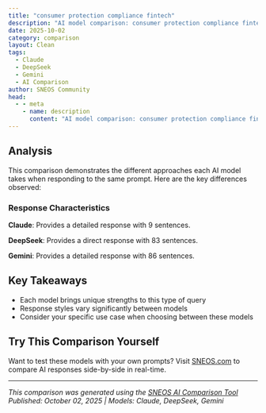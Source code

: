 ```yaml
---
title: "consumer protection compliance fintech"
description: "AI model comparison: consumer protection compliance fintech..."
date: 2025-10-02
category: comparison
layout: Clean
tags:
  - Claude
  - DeepSeek
  - Gemini
  - AI Comparison
author: SNEOS Community
head:
  - - meta
    - name: description
      content: "AI model comparison: consumer protection compliance fintech..."
---
```


<ChatComparison
  title="consumer protection compliance fintech"
  prompt="consumer protection compliance fintech"
  :responses='{"Claude": "# Consumer Protection Compliance in Fintech\n\n## Key Regulatory Frameworks\n\n### **Federal Regulations**\n- **Consumer Financial Protection Act (CFPA)**\n- **Fair Credit Reporting Act (FCRA)**\n- **Truth in Lending Act (TILA)**\n- **Equal Credit Opportunity Act (ECOA)**\n- **Electronic Fund Transfer Act (EFTA)**\n- **Fair Debt Collection Practices Act (FDCPA)**\n- **Gramm-Leach-Bliley Act (GLBA)**\n\n### **State-Level Compliance**\n- Money transmitter licenses\n- Lending licenses\n- Data protection laws\n- Usury laws\n\n## Core Compliance Areas\n\n### **1. Transparency \u0026 Disclosure**\n- **Clear fee structures**\n- **Terms and conditions** in plain language\n- **APR calculations** for lending products\n- **Privacy policies** and data usage disclosures\n- **Risk disclosures** for investment products\n\n### **2. Fair Lending Practices**\n- Anti-discrimination measures\n- Equal access to financial services\n- Responsible underwriting standards\n- Alternative credit scoring transparency\n\n### **3. Data Protection \u0026 Privacy**\n- **GDPR compliance** (for EU customers)\n- **CCPA compliance** (California)\n- Secure data handling and storage\n- Customer consent management\n- Data breach notification procedures\n\n### **4. Anti-Money Laundering (AML)**\n- Customer identification programs (CIP)\n- Suspicious activity reporting (SAR)\n- Know Your Customer (KYC) procedures\n- Transaction monitoring\n\n## Industry-Specific Considerations\n\n### **Digital Payments**\n- PCI DSS compliance\n- EFTA Regulation E compliance\n- Error resolution procedures\n- Unauthorized transaction protections\n\n### **Digital Lending**\n- Truth in Lending Act compliance\n- Fair Credit Reporting Act adherence\n- Debt collection compliance\n- State licensing requirements\n\n### **Investment Platforms**\n- SEC registration and compliance\n- Fiduciary responsibilities\n- Risk assessment and suitability\n- Market manipulation prevention\n\n### **Cryptocurrency/Blockchain**\n- FinCEN guidance compliance\n- State money transmitter laws\n- Securities law considerations\n- Tax reporting requirements\n\n## Compliance Implementation Strategy\n\n### **1. Regulatory Mapping**\n\u0060\u0060\u0060\n\u2022 Identify applicable regulations by:\n - Business model\n - Geographic presence\n - Customer segments\n - Product offerings\n\u0060\u0060\u0060\n\n### **2. Compliance Program Development**\n- Designate compliance officers\n- Create policies and procedures\n- Implement monitoring systems\n- Establish audit trails\n\n### **3. Technology Solutions**\n- RegTech integration\n- Automated compliance monitoring\n- Real-time transaction screening\n- Compliance dashboards and reporting\n\n### **4. Staff Training**\n- Regular compliance training programs\n- Updates on regulatory changes\n- Incident response procedures\n- Customer service compliance protocols\n\n## Emerging Compliance Challenges\n\n### **Open Banking**\n- API security standards\n- Third-party risk management\n- Data sharing agreements\n- Customer consent mechanisms\n\n### **AI and Machine Learning**\n- Algorithmic bias prevention\n- Explainable AI requirements\n- Model governance frameworks\n- Fair lending algorithm compliance\n\n### **Cross-Border Operations**\n- Multi-jurisdictional compliance\n- International data transfers\n- Currency regulations\n- Tax compliance across borders\n\n## Best Practices\n\n### **Proactive Compliance**\n- Stay ahead of regulatory changes\n- Engage with regulators early\n- Participate in industry working groups\n- Implement compliance-by-design principles\n\n### **Documentation \u0026 Audit**\n- Maintain comprehensive compliance records\n- Regular internal audits\n- Third-party compliance assessments\n- Incident documentation and remediation\n\n### **Customer-Centric Approach**\n- Clear communication channels\n- Efficient complaint resolution\n- Accessible customer support\n- Educational resources\n\n## Regulatory Technology (RegTech) Solutions\n\n### **Monitoring \u0026 Reporting**\n- Real-time transaction monitoring\n- Automated regulatory reporting\n- Compliance dashboard analytics\n- Risk scoring and alerts\n\n### **Identity \u0026 Verification**\n- Digital identity verification\n- Biometric authentication\n- Document verification systems\n- Ongoing customer monitoring\n\nWould you like me to elaborate on any specific aspect of fintech consumer protection compliance, such as a particular regulation, industry segment, or implementation strategy?", "DeepSeek": "Of course. This is a critical and complex area. Here is a comprehensive guide to consumer protection compliance for fintech companies.\n\n### Why Consumer Protection is Paramount for Fintech\n\nFintechs operate at the intersection of finance, technology, and regulation. This creates unique risks:\n* **Speed \u0026 Innovation:** Products are built and launched quickly, sometimes outpacing internal compliance.\n* **Data-Centric:** They handle vast amounts of sensitive personal and financial data.\n* **Consumer Trust:** As new entrants, building trust is essential for survival and growth. A single compliance failure can destroy reputation.\n* **Regulatory Scrutiny:** Agencies like the CFPB have explicitly stated that **\u0022digital-first does not mean compliance-last.\u0022** They are intensely focused on fintechs.\n\n---\n\n### Core Pillars of Fintech Consumer Protection Compliance\n\nA robust compliance program should be built around these key areas:\n\n#### 1. Transparency and Fair Lending\nThis is the bedrock of consumer trust and a primary focus of regulators.\n\n* **Truth in Lending Act (TILA):** Requires clear disclosure of loan costs, including the Annual Percentage Rate (APR), finance charges, and payment schedule **before** the consumer is bound.\n* **Equal Credit Opportunity Act (ECOA):** Prohibits discrimination in any aspect of a credit transaction based on race, color, religion, national origin, sex, marital status, age, income from public assistance, or exercise of consumer rights.\n * **Fintech Challenge:** Algorithmic bias. Your underwriting models must be regularly tested for \u0022disparate impact,\u0022 even if the discrimination is unintentional.\n* **Fair Credit Reporting Act (FCRA):** Governs how you use consumer reports (from credit bureaus) and how you handle information you report to them. Requires specific procedures for adverse action notices if you deny credit based on a report.\n\n#### 2. Privacy and Data Security\nFintechs are data companies, making this a top priority.\n\n* **Gramm-Leach-Bliley Act (GLBA):** The cornerstone of financial data privacy.\n * **Privacy Rule:** Requires you to provide customers with a clear, conspicuous privacy notice explaining your information-sharing practices. They must have the right to \u0022opt-out\u0022 of sharing their nonpublic personal information with certain third parties.\n * **Safeguards Rule:** Mandates a comprehensive written information security program to protect customer data.\n* **Data Minimization \u0026 Consent:** Only collect data necessary for your service. Be explicit about how it will be used and obtain clear consent.\n\n#### 3. Fair Dealing and Ethical Practices\nHow you treat customers throughout their journey is critical.\n\n* **Consumer Financial Protection Act (CFPA):** Prohibits \u0022Unfair, Deceptive, or Abusive Acts or Practices\u0022 (UDAAP). This is a broad and powerful tool for regulators.\n * **Deceptive:** A representation, omission, or practice that is likely to mislead a reasonable consumer.\n * **Unfair:** Causes or is likely to cause substantial injury that consumers cannot reasonably avoid and is not outweighed by countervailing benefits.\n * **Abusive:** Takes unreasonable advantage of a consumer\u2019s lack of understanding, inability to protect themselves, or reasonable reliance on you.\n* **Fair Debt Collection Practices Act (FDCPA):** If you collect debts (including your own), you must follow strict rules regarding communication, harassment, and misrepresentation.\n\n#### 4. Operational Clarity and Dispute Resolution\nManaging customer expectations and problems is key to compliance.\n\n* **Electronic Fund Transfer Act (EFTA):** Establishes the rights and liabilities for electronic transfers (e.g., debit cards, ATMs, ACH). Requires clear disclosure of terms and error resolution procedures.\n* **Clear Terms of Service:** Your user agreements must be easy to understand, not buried in legalese. Clearly state fees, liability, and user responsibilities.\n* **Robust Customer Support:** Have accessible channels for customers to get help, ask questions, and report problems. A slow or unresponsive support system can be deemed an \u0022unfair\u0022 practice.\n\n---\n\n### A Practical Compliance Framework for Fintechs\n\nBuilding a compliance program from scratch can be daunting. Follow this lifecycle approach:\n\n**1. Design \u0026 Build (Pre-Launch)**\n* **Compliance by Design:** Integrate compliance and legal into the product development lifecycle from day one. Don\u0027t try to \u0022bolt it on\u0022 later.\n* **Jurisdictional Analysis:** Determine which federal and state laws apply to your specific product and business model (e.g., money transmitter licenses, lending licenses).\n* **Partner Vetting:** If you rely on Banking-as-a-Service (BaaS) partners or other third parties, conduct thorough due diligence. **Their compliance is your compliance.** Regulators will hold you accountable for your partners\u0027 actions.\n\n**2. Implement \u0026 Monitor (Post-Launch)**\n* **Clear Disclosures:** Ensure all marketing materials, websites, and in-app flows provide accurate, non-misleading information. Test them with real users for clarity.\n* **Algorithmic Auditing:** Regularly test your AI/ML models for fairness, bias, and accuracy. Document the process.\n* **Compliance Monitoring:** Implement ongoing monitoring of transactions, customer complaints, and marketing materials for red flags.\n\n**3. Respond \u0026 Adapt (Ongoing)**\n* **Complaint Management:** Establish a formal system to track, investigate, and resolve consumer complaints. Analyze them for systemic issues.\n* **Incident Response Plan:** Have a clear plan for data breaches, service outages, or other operational failures, including timely customer notification.\n* **Staying Current:** Financial regulation is not static. Assign responsibility for tracking regulatory updates (from CFPB, FTC, OCC, etc.) and adapting your program accordingly.\n\n### Common Fintech Pitfalls to Avoid\n\n* **\u0022Dark Patterns\u0022 in UI/UX:** Designing interfaces to trick users into doing something they don\u0027t intend (e.g., making it hard to cancel a subscription). Regulators are cracking down on this as a UDAAP violation.\n* **Overstating Security:** Making claims like \u0022100% secure\u0022 or \u0022unhackable\u0022 that you cannot guarantee.\n* **Burying Key Terms:** Hiding important fees or arbitration clauses deep in a terms of service agreement.\n* **Ignoring State Laws:** Focusing only on federal law and missing critical state-level money transmission, lending, or usury laws.\n\n### Key Regulatory Bodies to Watch\n\n* **Consumer Financial Protection Bureau (CFPB):** The primary federal regulator for consumer financial products and services.\n* **Federal Trade Commission (FTC):** Enforces consumer protection laws, particularly around privacy, data security, and advertising.\n* **State Regulators:** State Attorneys General and state banking/financial services departments are extremely active. They often collaborate on multi-state actions.\n* **FFIEC (Federal Financial Institutions Examination Council):** Provides examination guidelines for financial institutions, which many BaaS partners and their fintech clients are expected to follow.\n\n### Conclusion\n\nFor a fintech, a strong consumer protection compliance program is not just a legal requirement\u2014it\u0027s a competitive advantage. It builds the trust necessary to attract and retain customers, satisfies partners and investors, and ultimately creates a more sustainable and defensible business.\n\n**Disclaimer:** This is for informational purposes only and does not constitute legal advice. You must consult with qualified legal counsel to address the specific circumstances of your fintech business.", "Gemini": "Okay, let\u0027s break down the intersection of Consumer Protection Compliance and Fintech. This is a critical and rapidly evolving area.\n\n**Understanding the Key Components:**\n\n* **Consumer Protection Compliance:** This refers to the legal and regulatory obligations placed on businesses to protect consumers from unfair, deceptive, or abusive practices. The goal is to ensure fair and transparent transactions and protect consumer rights.\n * **Key Areas:**\n * **Data Privacy and Security:** Protecting consumer\u0027s personal and financial information.\n * **Fair Lending:** Avoiding discriminatory lending practices.\n * **Truth in Lending/Advertising:** Clearly and accurately disclosing loan terms, fees, and conditions.\n * **Debt Collection Practices:** Following rules regarding how debt can be collected.\n * **Anti-Money Laundering (AML) and Know Your Customer (KYC):** Preventing financial crime.\n * **Payment Processing Compliance (PCI DSS):** Ensuring secure handling of credit card information.\n * **Error Resolution:** Having a process for resolving consumer complaints and disputes.\n * **Accessibility:** Ensuring products and services are accessible to all consumers, including those with disabilities.\n* **Fintech (Financial Technology):** This encompasses companies that use technology to improve or automate financial services.\n * **Examples:**\n * **Digital Lending Platforms:** Offering loans online.\n * **Payment Processors:** Facilitating online and mobile payments.\n * **Robo-Advisors:** Providing automated investment advice.\n * **Cryptocurrency Exchanges and Wallets:** Platforms for buying, selling, and storing digital currencies.\n * **Mobile Banking Apps:** Offering banking services through smartphones.\n * **Buy Now, Pay Later (BNPL) services:** Allowing consumers to split purchases into installments.\n * **Personal Finance Management Tools:** Apps and platforms that help consumers budget, track spending, and save money.\n\n**The Intersection: Where Consumer Protection Compliance Meets Fintech**\n\nFintech companies are subject to the same consumer protection laws and regulations as traditional financial institutions, and *sometimes even more* due to the innovative nature of their products and services. However, the *way* they comply is often different, leveraging technology itself.\n\n**Key Challenges and Considerations:**\n\n* **Novelty and Innovation:** Fintech products and services are often new and complex, which can make it difficult to apply existing regulations. Regulators are constantly trying to keep up.\n* **Scale and Speed:** Fintech companies can grow rapidly, making it challenging to implement and maintain compliance programs.\n* **Data-Driven Decision Making:** Fintech relies heavily on data, which raises concerns about data privacy, security, and the potential for algorithmic bias.\n* **Transparency and Explainability:** Consumers may not understand how fintech products and services work, which can make it difficult for them to make informed decisions. \u0022Black box\u0022 algorithms are a major concern.\n* **Cybersecurity Risks:** Fintech companies are attractive targets for cyberattacks, which can compromise consumer data and financial assets.\n* **Evolving Regulatory Landscape:** The regulatory landscape for fintech is constantly evolving, which can create uncertainty for companies. This includes regulations related to AI, blockchain, and digital assets.\n* **Cross-Border Operations:** Many fintech companies operate in multiple jurisdictions, which requires them to comply with a complex web of regulations.\n\n**Examples of Consumer Protection Issues in Fintech:**\n\n* **Predatory Lending:** High-interest loans or unfair terms on digital lending platforms.\n* **Data Breaches:** Loss of sensitive consumer financial information.\n* **Algorithmic Bias:** Loan applications being unfairly denied due to biased algorithms.\n* **Deceptive Marketing:** Misleading claims about the benefits of a fintech product or service.\n* **Unfair Debt Collection Practices:** Harassing or abusive debt collection tactics.\n* **Cryptocurrency Scams:** Fraudulent schemes involving cryptocurrencies.\n* **Lack of Transparency:** Hidden fees or complicated terms and conditions.\n* **Inadequate Dispute Resolution:** Difficulty resolving errors or complaints.\n\n**How Fintech Companies are Addressing Consumer Protection Compliance:**\n\n* **Building Compliance Programs:** Developing and implementing policies and procedures to ensure compliance with all applicable laws and regulations. This includes designation of a Compliance Officer.\n* **Investing in Technology:** Using technology to automate compliance processes, such as KYC/AML screening, fraud detection, and data security.\n* **Developing Data Privacy Programs:** Implementing robust data privacy policies and procedures to protect consumer data.\n* **Ensuring Transparency:** Providing clear and concise disclosures about the terms and conditions of their products and services.\n* **Implementing Fair Lending Programs:** Developing and implementing policies and procedures to prevent discriminatory lending practices.\n* **Training Employees:** Training employees on consumer protection laws and regulations.\n* **Working with Regulators:** Engaging with regulators to understand and address emerging regulatory issues.\n* **Using AI and Machine Learning Responsibly:** Developing and deploying AI/ML algorithms in a fair and transparent manner.\n* **Enhanced Authentication and Security:** Implementing multi-factor authentication, biometric security, and other security measures to protect consumer accounts.\n* **Real-Time Monitoring:** Implementing systems to monitor transactions and identify potential fraud or suspicious activity in real time.\n* **Secure Data Storage and Encryption:** Using secure data storage and encryption techniques to protect consumer data.\n* **Consumer Education:** Providing consumers with educational resources to help them understand fintech products and services.\n* **Robust Dispute Resolution Processes:** Establishing clear and easy-to-use processes for consumers to file complaints and resolve disputes.\n* **Compliance Automation Tools:** Implementing software solutions that automate compliance tasks, such as KYC/AML screening, transaction monitoring, and regulatory reporting.\n* **RegTech Solutions:** Leveraging regulatory technology (RegTech) solutions to improve efficiency and accuracy in compliance processes.\n\n**The Role of Regulators:**\n\n* **Developing Clear Regulations:** Issuing clear and comprehensive regulations that address the unique challenges of fintech.\n* **Providing Guidance:** Offering guidance to fintech companies on how to comply with regulations.\n* **Enforcing Regulations:** Taking enforcement actions against fintech companies that violate consumer protection laws.\n* **Collaborating with Industry:** Working with industry stakeholders to promote responsible innovation in fintech.\n* **Monitoring Emerging Risks:** Staying abreast of emerging risks in the fintech sector and taking steps to mitigate them.\n* **Facilitating Innovation Sandboxes:** Creating regulatory sandboxes to allow fintech companies to test new products and services in a controlled environment. This allows regulators to learn, and companies to innovate with less risk.\n* **Promoting Interagency Coordination:** Coordinating with other regulatory agencies to ensure a consistent and comprehensive approach to fintech regulation.\n\n**Key Regulations and Laws:**\n\n* **Truth in Lending Act (TILA):** Requires lenders to disclose the terms of loans in a clear and understandable manner.\n* **Equal Credit Opportunity Act (ECOA):** Prohibits discrimination in lending based on race, religion, national origin, sex, marital status, or age.\n* **Fair Credit Reporting Act (FCRA):** Regulates the collection, use, and sharing of consumer credit information.\n* **Electronic Funds Transfer Act (EFTA) and Regulation E:** Protects consumers who use electronic fund transfers, such as debit card transactions and online payments.\n* **Gramm-Leach-Bliley Act (GLBA):** Requires financial institutions to protect the privacy of consumer information.\n* **Dodd-Frank Wall Street Reform and Consumer Protection Act:** Created the Consumer Financial Protection Bureau (CFPB) and gave it broad authority to regulate financial products and services.\n* **State-Level Laws:** Many states have their own consumer protection laws that apply to fintech companies.\n* **California Consumer Privacy Act (CCPA) and other state privacy laws:** Give consumers more control over their personal information.\n* **General Data Protection Regulation (GDPR) (for companies operating in the EU):** Sets strict rules for the processing of personal data.\n* **AML/KYC regulations:** Require financial institutions to verify the identity of their customers and prevent money laundering. These regulations are constantly evolving to address new technologies and risks.\n\n**The Future of Consumer Protection Compliance in Fintech:**\n\n* **Increased Regulatory Scrutiny:** Regulators are likely to increase their scrutiny of fintech companies as the industry continues to grow.\n* **Greater Emphasis on Data Privacy and Security:** Data privacy and security will become even more important as fintech companies collect and use more consumer data.\n* **Development of New Regulations:** New regulations are likely to be developed to address emerging issues in fintech, such as algorithmic bias and cryptocurrency scams.\n* **Adoption of More Sophisticated Compliance Technologies:** Fintech companies will increasingly adopt more sophisticated compliance technologies, such as AI and machine learning, to automate compliance processes.\n* **Greater Collaboration Between Regulators and Industry:** Regulators and industry will need to work together to promote responsible innovation in fintech and protect consumers.\n* **Focus on Financial Inclusion:** Ensuring that fintech products and services are accessible to underserved populations and promote financial inclusion will be a key focus.\n* **Global Harmonization:** Efforts to harmonize regulations across different jurisdictions will be crucial for companies operating internationally.\n* **Increased Consumer Awareness and Empowerment:** Empowering consumers with the knowledge and tools they need to make informed decisions and protect themselves from fraud and abuse will be essential.\n\n**In Summary:**\n\nConsumer protection compliance is a critical aspect of the fintech industry. Fintech companies must prioritize compliance to build trust with consumers, avoid regulatory scrutiny, and ensure the long-term sustainability of their businesses. By embracing technology and working collaboratively with regulators and industry stakeholders, fintech companies can create innovative and responsible financial products and services that benefit consumers.\n"}' 
  published-date="08:38"
/>

## Analysis

This comparison demonstrates the different approaches each AI model takes when responding to the same prompt. Here are the key differences observed:

### Response Characteristics

**Claude**: Provides a detailed response with 9 sentences. 

**DeepSeek**: Provides a direct response with 83 sentences. 

**Gemini**: Provides a detailed response with 86 sentences. 

## Key Takeaways

- Each model brings unique strengths to this type of query
- Response styles vary significantly between models
- Consider your specific use case when choosing between these models

## Try This Comparison Yourself

Want to test these models with your own prompts? Visit [SNEOS.com](https://sneos.com) to compare AI responses side-by-side in real-time.

---

*This comparison was generated using the [SNEOS AI Comparison Tool](https://sneos.com)*
*Published: October 02, 2025 | Models: Claude, DeepSeek, Gemini*
